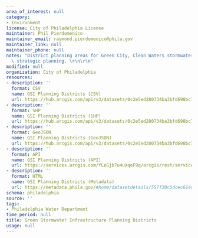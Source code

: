```yaml
---
area_of_interest: null
category:
- Environment
license: City of Philadelphia License
maintainer: Phil Pierdomenico
maintainer_email: raymond.pierdomenico@phila.gov
maintainer_link: null
maintainer_phone: null
notes: "District planning areas for Green City, Clean Waters stormwater management\
  \ strategic planning. \r\n\r\n"
modified: null
organization: City of Philadelphia
resources:
- description: ''
  format: CSV
  name: GSI Planning Districts (CSV)
  url: https://hub.arcgis.com/api/v3/datasets/0c2e5ed280734ba3bfd698bc73b4fa94_0/downloads/data?format=csv&spatialRefId=3857&where=1%3D1
- description: ''
  format: SHP
  name: GSI Planning Districts (SHP)
  url: https://hub.arcgis.com/api/v3/datasets/0c2e5ed280734ba3bfd698bc73b4fa94_0/downloads/data?format=shp&spatialRefId=3857&where=1%3D1
- description: ''
  format: GeoJSON
  name: GSI Planning Districts (GeoJSON)
  url: https://hub.arcgis.com/api/v3/datasets/0c2e5ed280734ba3bfd698bc73b4fa94_0/downloads/data?format=geojson&spatialRefId=4326&where=1%3D1
- description: ''
  format: API
  name: GSI Planning Districts (API)
  url: https://services.arcgis.com/fLeGjb7u4uXqeF9q/arcgis/rest/services/GSI_Planning_Districts/FeatureServer/0/query?outFields=*&where=1%3D1
- description: ''
  format: HTML
  name: GSI Planning Districts (Metadata)
  url: https://metadata.phila.gov/#home/datasetdetails/557f30c5dcec614c29ce8b6c/representationdetails/603500035a6419001b751794/
schema: philadelphia
source: ''
tags:
- Philadelphia Water Department
time_period: null
title: Green Stormwater Infrastructure Planning Districts
usage: null
---
```

